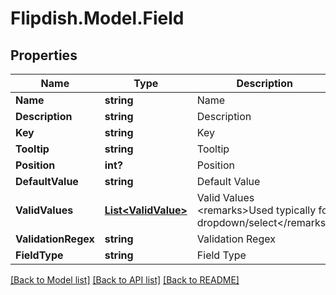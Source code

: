 # Flipdish.Model.Field
## Properties

Name | Type | Description | Notes
------------ | ------------- | ------------- | -------------
**Name** | **string** | Name | 
**Description** | **string** | Description | 
**Key** | **string** | Key | 
**Tooltip** | **string** | Tooltip | [optional] 
**Position** | **int?** | Position | 
**DefaultValue** | **string** | Default Value | [optional] 
**ValidValues** | [**List&lt;ValidValue&gt;**](ValidValue.md) | Valid Values  &lt;remarks&gt;Used typically for dropdown/select&lt;/remarks&gt; | [optional] 
**ValidationRegex** | **string** | Validation Regex | [optional] 
**FieldType** | **string** | Field Type | 

[[Back to Model list]](../README.md#documentation-for-models) [[Back to API list]](../README.md#documentation-for-api-endpoints) [[Back to README]](../README.md)

